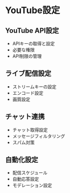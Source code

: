 # YouTube設定

## YouTube API設定

- APIキーの取得と設定
- 必要な権限
- API制限の管理

## ライブ配信設定

- ストリームキーの設定
- エンコード設定
- 画質設定

## チャット連携

- チャット取得設定
- メッセージフィルタリング
- スパム対策

## 自動化設定

- 配信スケジュール
- 自動応答設定
- モデレーション設定
